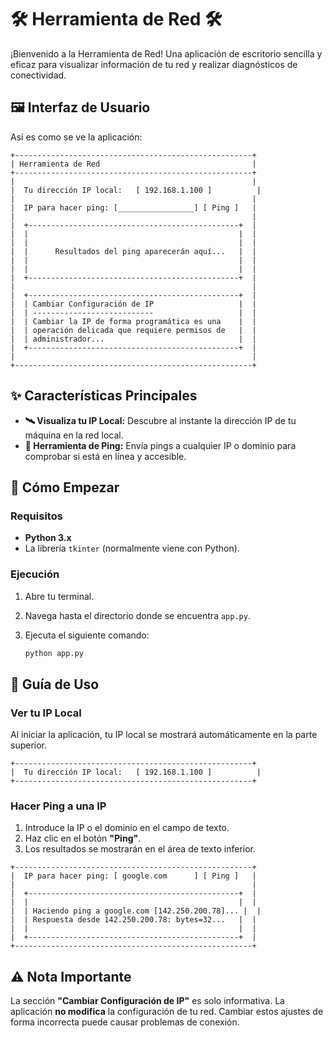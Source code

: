 # 🛠️ Herramienta de Red 🛠️

¡Bienvenido a la Herramienta de Red! Una aplicación de escritorio sencilla y eficaz para visualizar información de tu red y realizar diagnósticos de conectividad.

## 🖼️ Interfaz de Usuario

Así es como se ve la aplicación:

```
+-----------------------------------------------------+
| Herramienta de Red                                  |
+-----------------------------------------------------+
|                                                     |
|  Tu dirección IP local:   [ 192.168.1.100 ]          |
|                                                     |
|  IP para hacer ping: [_________________] [ Ping ]   |
|                                                     |
|  +-----------------------------------------------+  |
|  |                                               |  |
|  |                                               |  |
|  |      Resultados del ping aparecerán aquí...   |  |
|  |                                               |  |
|  |                                               |  |
|  +-----------------------------------------------+  |
|                                                     |
|  +-----------------------------------------------+  |
|  | Cambiar Configuración de IP                   |  |
|  | ---------------------------                   |  |
|  | Cambiar la IP de forma programática es una    |  |
|  | operación delicada que requiere permisos de   |  |
|  | administrador...                              |  |
|  +-----------------------------------------------+  |
|                                                     |
+-----------------------------------------------------+
```

## ✨ Características Principales

*   **🛰️ Visualiza tu IP Local:** Descubre al instante la dirección IP de tu máquina en la red local.
*   **📡 Herramienta de Ping:** Envía pings a cualquier IP o dominio para comprobar si está en línea y accesible.

## 🚀 Cómo Empezar

### Requisitos

*   **Python 3.x**
*   La librería `tkinter` (normalmente viene con Python).

### Ejecución

1.  Abre tu terminal.
2.  Navega hasta el directorio donde se encuentra `app.py`.
3.  Ejecuta el siguiente comando:

    ```bash
    python app.py
    ```

## 📖 Guía de Uso

### Ver tu IP Local

Al iniciar la aplicación, tu IP local se mostrará automáticamente en la parte superior.

```
+-----------------------------------------------------+
|  Tu dirección IP local:   [ 192.168.1.100 ]          |
+-----------------------------------------------------+
```

### Hacer Ping a una IP

1.  Introduce la IP o el dominio en el campo de texto.
2.  Haz clic en el botón **"Ping"**.
3.  Los resultados se mostrarán en el área de texto inferior.

```
+-----------------------------------------------------+
|  IP para hacer ping: [ google.com      ] [ Ping ]   |
|                                                     |
|  +-----------------------------------------------+  |
|  |                                               |  |
|  | Haciendo ping a google.com [142.250.200.78]... |  |
|  | Respuesta desde 142.250.200.78: bytes=32...   |  |
|  |                                               |  |
|  +-----------------------------------------------+  |
+-----------------------------------------------------+
```

## ⚠️ Nota Importante

La sección **"Cambiar Configuración de IP"** es solo informativa. La aplicación **no modifica** la configuración de tu red. Cambiar estos ajustes de forma incorrecta puede causar problemas de conexión.